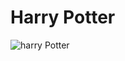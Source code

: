 # Harry Potter

![harry Potter](https://github.com/DanielBrito/creative-coding-experiments/blob/master/HarryPotter/harry.gif)
